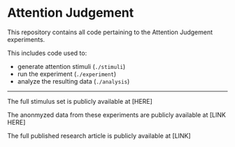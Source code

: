 # Attention Judgement

This repository contains all code pertaining to the Attention Judgement experiments.

This includes code used to:
- generate attention stimuli (`./stimuli`)
- run the experiment (`./experiment`)
- analyze the resulting data (`./analysis`)

----------------------------------------------------------

The full stimulus set is publicly available at [HERE]

The anonmyzed data from these experiments are publicly available at [LINK HERE]

The full published research article is publicly available at [LINK]
